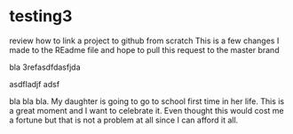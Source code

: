 # testing3
review how to link a project to github from scratch 
This is a few changes I made to the REadme file and hope to pull this request to the master brand 

bla 3refasdfdasfjda

asdfladjf adsf


bla bla bla. My daughter is going to go to school first time in her life. This is a great moment and I want to celebrate it. Even thought this would cost me a fortune but that is not a problem at all since I can afford it all. 